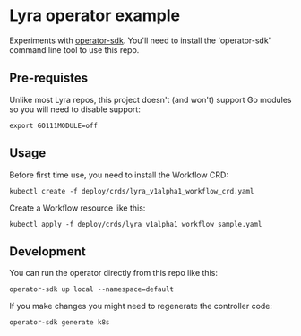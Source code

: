 # Lyra operator example

Experiments with [operator-sdk](https://github.com/operator-framework/operator-sdk). You'll need to install the 'operator-sdk' command line tool to use this repo.

## Pre-requistes

Unlike most Lyra repos, this project doesn't (and won't) support Go modules so you will need to disable support:

    export GO111MODULE=off

## Usage

Before first time use, you need to install the Workflow CRD:

    kubectl create -f deploy/crds/lyra_v1alpha1_workflow_crd.yaml

Create a Workflow resource like this:

    kubectl apply -f deploy/crds/lyra_v1alpha1_workflow_sample.yaml

## Development

You can run the operator directly from this repo like this:

    operator-sdk up local --namespace=default

If you make changes you might need to regenerate the controller code:

    operator-sdk generate k8s

